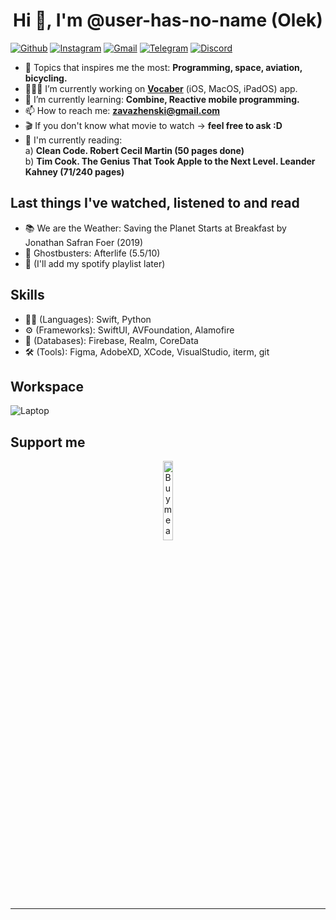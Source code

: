 
<h1 align="center">Hi 👋, I'm @user-has-no-name (Olek) </h1>

[![Github](https://img.shields.io/badge/-Github-000?style=flat&logo=Github&logoColor=white)](https://github.com/user-has-no-name)
[![Instagram](https://img.shields.io/badge/-Instagram-c13584?style=flat&labelColor=c13584&logo=instagram&logoColor=white)](https://www.instagram.com/olza____)
[![Gmail](https://img.shields.io/badge/-Gmail-c14438?style=flat&logo=Gmail&logoColor=white)](mailto:zavazhenski@gmail.com)
[![Telegram](https://img.shields.io/badge/Telegram-2CA5E0?style=flat&logo=telegram&logoColor=white)](https://t.me/olzaaaa)
[![Discord](https://img.shields.io/badge/Discord-7289DA?style=flat&logo=discord&logoColor=white)](https://discordapp.com/users/215762051153395713)


- 👀 Topics that inspires me the most: **Programming, space, aviation, bicycling.**
- 👨🏽‍💻 I’m currently working on [**Vocaber**](https://roan-curiosity-d20.notion.site/Vocaber-app-5c9b291f815f407389a0faaaa3112d4c) (iOS, MacOS, iPadOS) app. 
- 🌱 I’m currently learning: **Combine, Reactive mobile programming.**
- 📫 How to reach me: **zavazhenski@gmail.com**
- 🎬 If you don't know what movie to watch -> **feel free to ask :D**
- 📖 I'm currently reading: <br /> 
     a) **Clean Code. Robert Cecil Martin (50 pages done)** <br /> 
     b) **Tim Cook. The Genius That Took Apple to the Next Level. Leander Kahney (71/240 pages)**

## Last things I've watched, listened to and read 
- 📚 We are the Weather: Saving the Planet Starts at Breakfast by Jonathan Safran Foer (2019) 
- 🍿 Ghostbusters: Afterlife (5.5/10)
- 🎵 (I'll add my spotify playlist later)


## Skills
- 👨‍💻 (Languages): Swift, Python
- ⚙️ (Frameworks): SwiftUI, AVFoundation, Alamofire
- 💽 (Databases): Firebase, Realm, CoreData
- 🛠 (Tools): Figma, AdobeXD, XCode, VisualStudio, iterm, git


## Workspace
![Laptop](https://img.shields.io/badge/Apple-MacBook_Air_M1-999999?style=flat&logo=apple&logoColor=white)


## Support me
<!-- Your support, if you have it 
@onimur created this image, feel free to use it. 
-->
<p align="center">
  <a href="https://www.buymeacoffee.com/olza" target="_blank">
      <img width="18%" alt="Buy me a coffee" src="https://raw.githubusercontent.com/onimur/.github/master/.resources/support-buy-coffee.png"/>
  </a>
</p>

---
